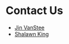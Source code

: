 # Contact Us

* [Jin VanStee](mailto:jinxiong@us.ibm.com)
* [Shalawn King](mailto:shalawn@us.ibm.com)